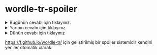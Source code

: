 # wordle-tr-spoiler

<details>
  <summary>Bugünün cevabı için tıklayınız.</summary>
  <br>
    <b> nonoş </b>
</details>

<details>
  <summary>Yarının cevabı için tıklayınız</summary>
  <br>
   <b> selam </b>
</details>

<details>
  <summary>Dünün cevabı için tıklayınız </summary>
  <br>
  <b> fevri </b>
</details>

https://f.github.io/wordle-tr/ için geliştirilmiş bir spoiler sistemidir kendini yeniler otomatik olarak.


